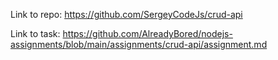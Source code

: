 Link to repo: https://github.com/SergeyCodeJs/crud-api

Link to task: https://github.com/AlreadyBored/nodejs-assignments/blob/main/assignments/crud-api/assignment.md

